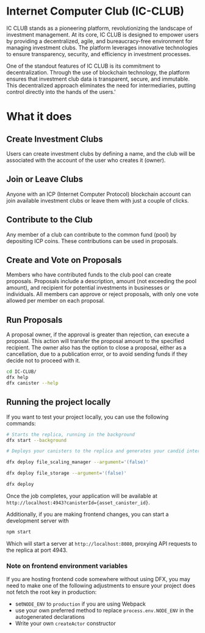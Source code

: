 # Internet Computer Club (IC-CLUB)

IC CLUB stands as a pioneering platform, revolutionizing the landscape of investment management. At its core, IC CLUB is designed to empower users by providing a decentralized, agile, and bureaucracy-free environment for managing investment clubs. The platform leverages innovative technologies to ensure transparency, security, and efficiency in investment processes.

One of the standout features of IC CLUB is its commitment to decentralization. Through the use of blockchain technology, the platform ensures that investment club data is transparent, secure, and immutable. This decentralized approach eliminates the need for intermediaries, putting control directly into the hands of the users.'


# What it does

## Create Investment Clubs

Users can create investment clubs by defining a name, and the club will be associated with the account of the user who creates it (owner).

## Join or Leave Clubs

Anyone with an ICP (Internet Computer Protocol) blockchain account can join available investment clubs or leave them with just a couple of clicks.

## Contribute to the Club

Any member of a club can contribute to the common fund (pool) by depositing ICP coins. These contributions can be used in proposals.

## Create and Vote on Proposals

Members who have contributed funds to the club pool can create proposals. Proposals include a description, amount (not exceeding the pool amount), and recipient for potential investments in businesses or individuals. All members can approve or reject proposals, with only one vote allowed per member on each proposal.

## Run Proposals

A proposal owner, if the approval is greater than rejection, can execute a proposal. This action will transfer the proposal amount to the specified recipient. The owner also has the option to close a proposal, either as a cancellation, due to a publication error, or to avoid sending funds if they decide not to proceed with it.




```bash
cd IC-CLUB/
dfx help
dfx canister --help
```

## Running the project locally

If you want to test your project locally, you can use the following commands:

```bash
# Starts the replica, running in the background
dfx start --background

# Deploys your canisters to the replica and generates your candid interface

dfx deploy file_scaling_manager --argument='(false)'

dfx deploy file_storage --argument='(false)'

dfx deploy
```

Once the job completes, your application will be available at `http://localhost:4943?canisterId={asset_canister_id}`.

Additionally, if you are making frontend changes, you can start a development server with

```bash
npm start
```

Which will start a server at `http://localhost:8080`, proxying API requests to the replica at port 4943.

### Note on frontend environment variables

If you are hosting frontend code somewhere without using DFX, you may need to make one of the following adjustments to ensure your project does not fetch the root key in production:

- set`NODE_ENV` to `production` if you are using Webpack
- use your own preferred method to replace `process.env.NODE_ENV` in the autogenerated declarations
- Write your own `createActor` constructor
